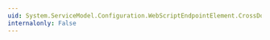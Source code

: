 ```yaml
---
uid: System.ServiceModel.Configuration.WebScriptEndpointElement.CrossDomainScriptAccessEnabled
internalonly: False
---
```

